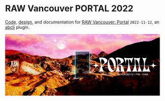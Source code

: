 # RAW Vancouver PORTAL 2022

[Code](https://github.com/kamangir/blue-eye), [design](https://github.com/kamangir/blue-bracket), and documentation for [RAW Vancouver: Portal](https://rawartists.com/vancouver) `2022-11-12`, an [abcli](https://github.com/kamangir/awesome-bash-cli) plugin.

![image](./assets/images/marquee.jpg)